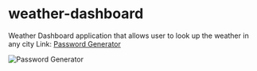 # weather-dashboard
Weather Dashboard application that allows user to look up the weather in any city
Link:
[Password Generator](https://ashleyh5440.github.io/weather-dashboard/)

![Password Generator](./assets/weather-dashboard)